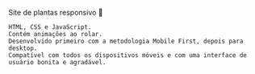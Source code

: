 Site de plantas responsivo 🎍

    HTML, CSS e JavaScript.
    Contém animações ao rolar.
    Desenvolvido primeiro com a metodologia Mobile First, depois para desktop.
    Compatível com todos os dispositivos móveis e com uma interface de usuário bonita e agradável.
